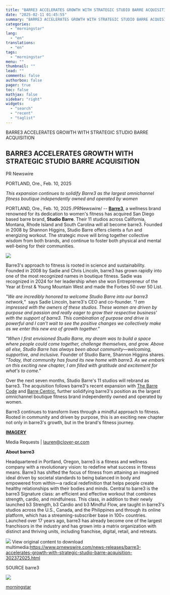 ```yaml
---
title: "BARRE3 ACCELERATES GROWTH WITH STRATEGIC STUDIO BARRE ACQUISITION"
date: "2025-02-11 01:45:55"
summary: "BARRE3 ACCELERATES GROWTH WITH STRATEGIC STUDIO BARRE ACQUISITION BARRE3 ACCELERATES GROWTH WITH STRATEGIC STUDIO BARRE ACQUISITION PR Newswire PORTLAND, Ore., Feb. 10, 2025 This expansion continues to solidify Barre3 as the largest omnichannel fitness boutique independently owned and operated by women PORTLAND, Ore., Feb. 10, 2025 /PRNewswire/ -- Barre3, a..."
categories:
  - "morningstar"
lang:
  - "en"
translations:
  - "en"
tags:
  - "morningstar"
menu: ""
thumbnail: ""
lead: ""
comments: false
authorbox: false
pager: true
toc: false
mathjax: false
sidebar: "right"
widgets:
  - "search"
  - "recent"
  - "taglist"
---
```


BARRE3 ACCELERATES GROWTH WITH STRATEGIC STUDIO BARRE ACQUISITION

BARRE3 ACCELERATES GROWTH WITH STRATEGIC STUDIO BARRE ACQUISITION
-----------------------------------------------------------------

PR Newswire

PORTLAND, Ore., Feb. 10, 2025


*This expansion continues to solidify Barre3 as the largest omnichannel fitness boutique independently owned and operated by women*

PORTLAND, Ore., Feb. 10, 2025 /PRNewswire/ -- **[Barre3](https://c212.net/c/link/?t=0&l=en&o=4358557-1&h=2785995255&u=https%3A%2F%2Fbarre3.com%2F&a=Barre3)**, a wellness brand renowned for its dedication to women's fitness has acquired San Diego based barre brand, **Studio Barre**. Their 11 studios across California, Montana, Rhode Island and South Carolina will all become barre3. Founded in 2008 by Shannon Higgins, Studio Barre offers clients a fun and energizing workout. The strategic move will bring together collective wisdom from both brands, and continue to foster both physical and mental well-being for their communities.

[![](https://mma.prnewswire.com/media/2615976/barre3_Logo.jpg)](https://mma.prnewswire.com/media/2615976/barre3_Logo.html)

Barre3's approach to fitness is rooted in science and sustainability. Founded in 2008 by Sadie and Chris Lincoln, barre3 has grown rapidly into one of the most recognized names in boutique fitness. Sadie was recognized in 2024 for her leadership when she won Entrepreneur of the Year at Ernst & Young Mountain West and made the Forbes 50 over 50 List.

*"We are incredibly honored to welcome Studio Barre into our barre3 network,"*  says Sadie Lincoln, barre3's CEO and co-founder. *"I am impressed with the owners of these studios. These women are driven by purpose and passion and really eager to grow their respective business' with the support of barre3. This combination of purpose and drive is powerful and I can't wait to see the positive changes we collectively make as we enter this new era of growth together."*

*"When I first envisioned Studio Barre, my dream was to build a space where people could come together, challenge themselves, and grow. Above all else, Studio Barre has always been about community—welcoming, supportive, and inclusive.* Founder of Studio Barre, Shannon Higgins shares. *"Today, that community has found its new home with barre3. As we embark on this exciting new chapter, I am filled with gratitude and excitement for what's to come."* 

Over the next seven months, Studio Barre's 11 studios will rebrand as barre3. The acquisition follows barre3's recent expansion with [The Barre Code](https://c212.net/c/link/?t=0&l=en&o=4358557-1&h=3236921702&u=https%3A%2F%2Fblog.barre3.com%2Fbarre3-expands-footprint-and-acquires-the-barre-code%2F&a=The+Barre+Code) and [Barre Centric](https://c212.net/c/link/?t=0&l=en&o=4358557-1&h=1797641930&u=https%3A%2F%2Fblog.barre3.com%2Fbuffalo-ny-based-barre-centrics-three-studios-to-become-barre3%2F&a=Barre+Centric), further solidifying barre3's position as the largest omnichannel boutique fitness brand independently owned and operated by women.

Barre3 continues to transform lives through a mindful approach to fitness. Rooted in community and driven by purpose, this is an exciting new chapter not only in barre3's growth, but in the brand's fitness journey.

**[IMAGERY](https://c212.net/c/link/?t=0&l=en&o=4358557-1&h=2989189866&u=https%3A%2F%2Fdrive.google.com%2Fdrive%2Ffolders%2F1lmmSQRCVXJU_P3R1zRWd8RXqk7rQwWfi%3Fusp%3Ddrive_link&a=IMAGERY)**

Media Requests | [lauren@clover-pr.com](mailto:lauren@clover-pr.com)

**About barre3** 

Headquartered in Portland, Oregon, barre3 is a fitness and wellness company with a revolutionary vision: to redefine what success in fitness means. Barre3 has shifted the focus of fitness from attaining an imagined ideal driven by societal standards to being balanced in body and empowered from within—a radical redefinition that helps people create healthy relationships with their bodies and minds. Central to barre3 is the barre3 Signature class: an efficient and effective workout that combines strength, cardio, and mindfulness. This class, in addition to their newly launched b3 Strength, b3 Cardio and b3 Mindful Flow, are taught in barre3's studios across the U.S., Canada, and the Philippines and through its online platform, which has a streaming-subscriber base in 100+ countries. Launched over 17 years ago, barre3 has already become one of the largest franchisors in the industry and has grown into a matrix organization with distinct and thriving units, including franchise, digital, retail, and retreats.

 ![](https://c212.net/c/img/favicon.png?sn=LA15076&sd=2025-02-10) View original content to download multimedia:<https://www.prnewswire.com/news-releases/barre3-accelerates-growth-with-strategic-studio-barre-acquisition-302372025.html>

SOURCE barre3


 ![](https://rt.prnewswire.com/rt.gif?NewsItemId=LA15076&Transmission_Id=202502101233PR_NEWS_USPR_____LA15076&DateId=20250210)

[morningstar](https://www.morningstar.com/news/pr-newswire/20250210la15076/barre3-accelerates-growth-with-strategic-studio-barre-acquisition)

